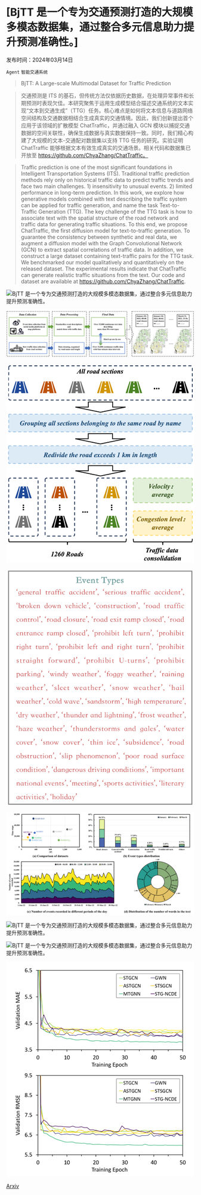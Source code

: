# [BjTT 是一个专为交通预测打造的大规模多模态数据集，通过整合多元信息助力提升预测准确性。]

发布时间：2024年03月14日

`Agent` `智能交通系统`

> BjTT: A Large-scale Multimodal Dataset for Traffic Prediction

> 交通预测是 ITS 的基石，但传统方法仅依据历史数据，在处理异常事件和长期预测时表现欠佳。本研究聚焦于运用生成模型结合描述交通系统的文本实现“文本到交通生成”（TTG）任务。核心难点是如何将文本信息与道路网络空间结构及交通数据相结合生成真实的交通情境。因此，我们创新提出首个应用于该领域的扩散模型 ChatTraffic，并通过融入 GCN 模块以捕捉交通数据的空间关联性，确保生成数据与真实数据保持一致。同时，我们精心构建了大规模的文本-交通配对数据集以支持 TTG 任务的研究。实验证明 ChatTraffic 能够根据文本有效生成真实的交通场景。相关代码和数据集已开放至 https://github.com/ChyaZhang/ChatTraffic。

> Traffic prediction is one of the most significant foundations in Intelligent Transportation Systems (ITS). Traditional traffic prediction methods rely only on historical traffic data to predict traffic trends and face two main challenges. 1) insensitivity to unusual events. 2) limited performance in long-term prediction. In this work, we explore how generative models combined with text describing the traffic system can be applied for traffic generation, and name the task Text-to-Traffic Generation (TTG). The key challenge of the TTG task is how to associate text with the spatial structure of the road network and traffic data for generating traffic situations. To this end, we propose ChatTraffic, the first diffusion model for text-to-traffic generation. To guarantee the consistency between synthetic and real data, we augment a diffusion model with the Graph Convolutional Network (GCN) to extract spatial correlations of traffic data. In addition, we construct a large dataset containing text-traffic pairs for the TTG task. We benchmarked our model qualitatively and quantitatively on the released dataset. The experimental results indicate that ChatTraffic can generate realistic traffic situations from the text. Our code and dataset are available at https://github.com/ChyaZhang/ChatTraffic.

![BjTT 是一个专为交通预测打造的大规模多模态数据集，通过整合多元信息助力提升预测准确性。](../../../paper_images/2403.05029/x1.png)

![BjTT 是一个专为交通预测打造的大规模多模态数据集，通过整合多元信息助力提升预测准确性。](../../../paper_images/2403.05029/x2.png)

![BjTT 是一个专为交通预测打造的大规模多模态数据集，通过整合多元信息助力提升预测准确性。](../../../paper_images/2403.05029/x3.png)

![BjTT 是一个专为交通预测打造的大规模多模态数据集，通过整合多元信息助力提升预测准确性。](../../../paper_images/2403.05029/x4.png)

![BjTT 是一个专为交通预测打造的大规模多模态数据集，通过整合多元信息助力提升预测准确性。](../../../paper_images/2403.05029/x5.png)

![BjTT 是一个专为交通预测打造的大规模多模态数据集，通过整合多元信息助力提升预测准确性。](../../../paper_images/2403.05029/x6.png)

![BjTT 是一个专为交通预测打造的大规模多模态数据集，通过整合多元信息助力提升预测准确性。](../../../paper_images/2403.05029/x7.png)

![BjTT 是一个专为交通预测打造的大规模多模态数据集，通过整合多元信息助力提升预测准确性。](../../../paper_images/2403.05029/x8.png)

[Arxiv](https://arxiv.org/abs/2403.05029)